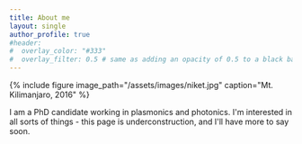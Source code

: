 ```yaml
---
title: About me
layout: single
author_profile: true
#header:
#  overlay_color: "#333"
#  overlay_filter: 0.5 # same as adding an opacity of 0.5 to a black background
---
```

{% include figure image_path="/assets/images/niket.jpg" caption="Mt. Kilimanjaro, 2016" %}

I am a PhD candidate working in plasmonics and photonics. I'm interested in all sorts of things - this page is underconstruction, and I'll have more to say soon.
